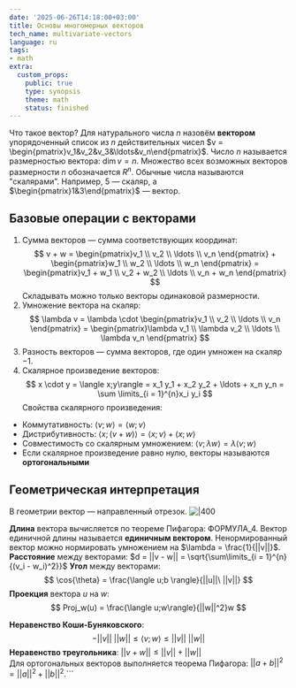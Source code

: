 ```yaml
---
date: '2025-06-26T14:18:00+03:00'
title: Основы многомерных векторов
tech_name: multivariate-vectors
language: ru
tags:
- math
extra:
  custom_props:
    public: true
    type: synopsis
    theme: math
    status: finished
---
```


Что такое вектор? Для натурального числа $n$ назовём **вектором** упорядоченный список из $n$ действительных чисел $v = \begin{pmatrix}v_1&v_2&v_3&\ldots&v_n\end{pmatrix}$. Число $n$ называется размерностью вектора: $\dim{v} = n$. Множество всех возможных векторов размерности $n$ обозначается $R^n$. 
Обычные числа называются "скалярами". Например, $5$ — скаляр, а $\begin{pmatrix}1&3\end{pmatrix}$ — вектор.

## Базовые операции с векторами
1. Сумма векторов — сумма соответствующих координат:
$$
v + w = \begin{pmatrix}v_1 \\ v_2 \\ \ldots \\ v_n \end{pmatrix} + \begin{pmatrix}w_1 \\ w_2 \\ \ldots \\ w_n \end{pmatrix} = \begin{pmatrix}v_1 + w_1 \\ v_2 + w_2 \\ \ldots \\ v_n + w_n \end{pmatrix}
$$
Складывать можно только векторы одинаковой размерности.
2. Умножение вектора на скаляр:
$$
\lambda v = \lambda \cdot \begin{pmatrix}v_1 \\ v_2 \\ \ldots \\ v_n \end{pmatrix} = \begin{pmatrix}\lambda v_1 \\ \lambda v_2 \\ \ldots \\ \lambda v_n \end{pmatrix}
$$
3. Разность векторов — сумма векторов, где один умножен на скаляр $-1$.
4. Скалярное произведение векторов:
$$
x \cdot y = \langle x;y\rangle = x_1 y_1 + x_2 y_2 + \ldots + x_n y_n = \sum \limits_{i = 1}^{n}x_i y_i
$$
Свойства скалярного произведения:
- Коммутативность: $\langle v; w\rangle = \langle w; v\rangle$
- Дистрибутивность: $\langle x; (v + w)\rangle = \langle x; v\rangle + \langle x; w \rangle$
- Совместимость со скалярным умножением: $\langle v; \lambda w\rangle = \lambda \langle v;w\rangle$
- Если скалярное произведение равно нулю, векторы называются **ортогональными**

## Геометрическая интерпретация
В геометрии вектор — направленный отрезок.
![|400](/images/the-vector.png)

**Длина** вектора вычисляется по теореме Пифагора: ФОРМУЛА_4. Вектор единичной длины называется **единичным вектором**. Ненормированный вектор можно нормировать умножением на $\lambda = \frac{1}{||v||}$. 
**Расстояние** между векторами: $d = ||v - w|| = \sqrt{\sum\limits_{i = 1}^{n}{(v_i - w_i)^2}}$
**Угол** между векторами: 
$$
\cos{\theta} = \frac{\langle u;b \rangle}{||u||\ ||v||}
$$
**Проекция** вектора $u$ на $w$: 
$$
Proj_w(u) = \frac{\langle u;w\rangle}{||w||^2}w
$$

**Неравенство Коши-Буняковского**:
$$
-||v||\ ||w|| \leqslant \langle v;w\rangle \leqslant ||v||\ ||w||
$$
**Неравенство треугольника**: $||v + w|| \leqslant ||v|| + ||w||$  
Для ортогональных векторов выполняется теорема Пифагора: $||a + b||^2 = ||a||^2 + ||b||^2$.```